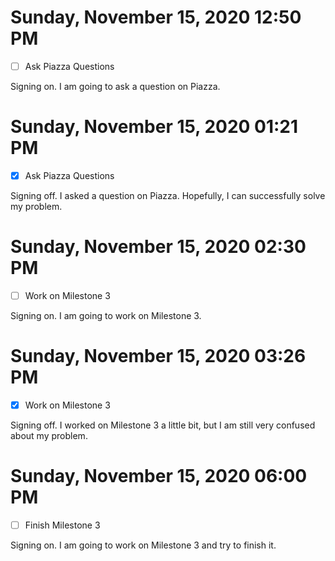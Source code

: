 # Sunday, November 15, 2020 12:50 PM
- [ ] Ask Piazza Questions

Signing on. I am going to ask a question on Piazza.

# Sunday, November 15, 2020 01:21 PM
- [X] Ask Piazza Questions

Signing off. I asked a question on Piazza. Hopefully, I can successfully solve my problem.

# Sunday, November 15, 2020 02:30 PM
- [ ] Work on Milestone 3

Signing on. I am going to work on Milestone 3.

# Sunday, November 15, 2020 03:26 PM
- [X] Work on Milestone 3

Signing off. I worked on Milestone 3 a little bit, but I am still very confused about my problem.

# Sunday, November 15, 2020 06:00 PM
- [ ] Finish Milestone 3

Signing on. I am going to work on Milestone 3 and try to finish it.

